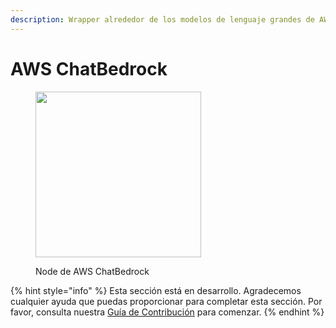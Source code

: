 ```yaml
---
description: Wrapper alrededor de los modelos de lenguaje grandes de AWS Bedrock que utilizan el endpoint de Chat.
---
```


# AWS ChatBedrock

<figure><img src="../../../.gitbook/assets/image--10---1---1---1---1-.png" alt="" width="265"><figcaption><p>Node de AWS ChatBedrock</p></figcaption></figure>

{% hint style="info" %}
Esta sección está en desarrollo. Agradecemos cualquier ayuda que puedas proporcionar para completar esta sección. Por favor, consulta nuestra [Guía de Contribución](../../../contributing/) para comenzar.
{% endhint %}

